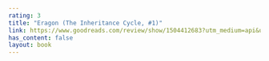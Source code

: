 ```yaml
---
rating: 3
title: "Eragon (The Inheritance Cycle, #1)"
link: https://www.goodreads.com/review/show/1504412683?utm_medium=api&utm_source=rss
has_content: false
layout: book
---
```

